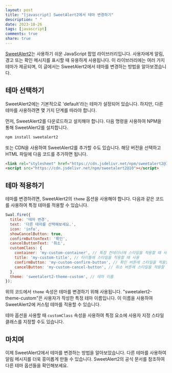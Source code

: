 ```yaml
---
layout: post
title: "[javascript] SweetAlert2에서 테마 변경하기"
description: " "
date: 2023-10-26
tags: [javascript]
comments: true
share: true
---
```


[SweetAlert2](https://sweetalert2.github.io/)는 사용하기 쉬운 JavaScript 팝업 라이브러리입니다. 사용자에게 알림, 경고 또는 확인 메시지를 표시할 때 유용하게 사용됩니다. 이 라이브러리에는 여러 가지 테마가 제공되며, 이 글에서는 SweetAlert2에서 테마를 변경하는 방법을 알아보겠습니다.

## 테마 선택하기

SweetAlert2에는 기본적으로 'default'라는 테마가 설정되어 있습니다. 하지만, 다른 테마를 사용하려면 몇 가지 단계를 따라야 합니다.

먼저, SweetAlert2를 다운로드하고 설치해야 합니다. 다음 명령을 사용하여 NPM을 통해 SweetAlert2를 설치합니다.

```javascript
npm install sweetalert2
```

또는 CDN을 사용하여 SweetAlert2를 추가할 수도 있습니다. 해당 버전을 선택하고 HTML 파일에 다음 코드를 추가하면 됩니다.

```html
<link rel="stylesheet" href="https://cdn.jsdelivr.net/npm/sweetalert2@10/dist/sweetalert2.min.css">
<script src="https://cdn.jsdelivr.net/npm/sweetalert2@10"></script>
```

## 테마 적용하기

테마를 변경하려면, SweetAlert2의 `theme` 옵션을 사용해야 합니다. 다음과 같은 코드를 사용하여 특정 테마를 적용할 수 있습니다.

```javascript
Swal.fire({
  title: '테마 변경',
  text: '다른 테마를 선택해보세요.',
  icon: 'info',
  showCancelButton: true,
  confirmButtonText: '확인',
  cancelButtonText: '취소',
  customClass: {
    container: 'my-custom-container', // 특정 컨테이너에 스타일을 적용할 때 사용
    title: 'my-custom-title', // 타이틀에 스타일을 적용할 때 사용
    confirmButton: 'my-custom-confirm-button', // 확인 버튼에 스타일을 적용할 때 사용
    cancelButton: 'my-custom-cancel-button', // 취소 버튼에 스타일을 적용할 때 사용
  },
  theme: 'sweetalert2-theme-custom', // 테마 이름
});
```

위의 코드에서 `theme` 속성은 테마를 변경하기 위해 사용됩니다. "sweetalert2-theme-custom"은 사용자가 작성한 특정 테마 이름입니다. 이 이름을 사용하여 SweetAlert2에 커스텀 테마를 적용할 수 있습니다.

테마 옵션을 사용할 때 `customClass` 속성을 사용하여 특정 요소에 사용자 지정 스타일 클래스를 지정할 수도 있습니다.

## 마치며

이제 SweetAlert2에서 테마를 변경하는 방법을 알아보았습니다. 다른 테마를 사용하여 알림 메시지를 더욱 흥미롭게 만들 수 있습니다. SweetAlert2의 공식 문서를 참조하여 다른 테마 옵션들을 확인해보세요.